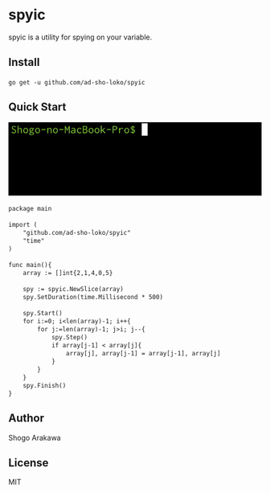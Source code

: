 # spyic

spyic is a utility for spying on your variable.

## Install

`go get -u github.com/ad-sho-loko/spyic`

## Quick Start

![Demo](etc/demo.gif)

```
package main

import (
	"github.com/ad-sho-loko/spyic"
	"time"
)

func main(){
	array := []int{2,1,4,0,5}

	spy := spyic.NewSlice(array)
	spy.SetDuration(time.Millisecond * 500)

	spy.Start()
	for i:=0; i<len(array)-1; i++{
		for j:=len(array)-1; j>i; j--{
			spy.Step()
			if array[j-1] < array[j]{
				array[j], array[j-1] = array[j-1], array[j]
			}
		}
	}
	spy.Finish()
}
```

## Author
Shogo Arakawa

## License
MIT